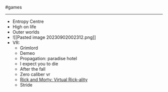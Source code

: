 #games 

---

- Entropy Centre
- High on life
- Outer worlds
- ![[Pasted image 20230902002312.png]]
- VR:
	- Grimlord
	- Demeo
	- Propagation: paradise hotel
	- I expect you to die
	- After the fall
	- Zero caliber vr
	- [Rick and Morty: Virtual Rick-ality](https://www.humblebundle.com/games/get-your-head-in-game-vr?hmb_source=humble_home&hmb_medium=product_tile&hmb_campaign=mosaic_section_3_layout_index_2_layout_type_threes_tile_index_2_c_getyourheadingamevr_bundle#)
	- Stride